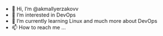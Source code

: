 - 👋 Hi, I’m @akmallyerzakovv
- 👀 I’m interested in DevOps
- 🌱 I’m currently learning Linux and much more about DevOps
- 📫 How to reach me ...

<!---
akmallyerzakovv/akmallyerzakovv is a ✨ special ✨ repository because its `README.md` (this file) appears on your GitHub profile.
You can click the Preview link to take a look at your changes.
--->
